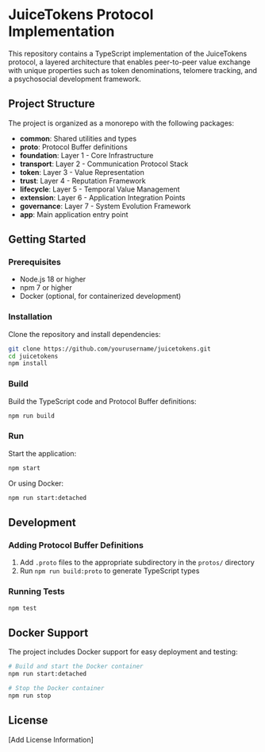 # JuiceTokens Protocol Implementation

This repository contains a TypeScript implementation of the JuiceTokens protocol, a layered architecture that enables peer-to-peer value exchange with unique properties such as token denominations, telomere tracking, and a psychosocial development framework.

## Project Structure

The project is organized as a monorepo with the following packages:

- **common**: Shared utilities and types
- **proto**: Protocol Buffer definitions
- **foundation**: Layer 1 - Core Infrastructure
- **transport**: Layer 2 - Communication Protocol Stack
- **token**: Layer 3 - Value Representation
- **trust**: Layer 4 - Reputation Framework
- **lifecycle**: Layer 5 - Temporal Value Management
- **extension**: Layer 6 - Application Integration Points
- **governance**: Layer 7 - System Evolution Framework
- **app**: Main application entry point

## Getting Started

### Prerequisites

- Node.js 18 or higher
- npm 7 or higher
- Docker (optional, for containerized development)

### Installation

Clone the repository and install dependencies:

```bash
git clone https://github.com/yourusername/juicetokens.git
cd juicetokens
npm install
```

### Build

Build the TypeScript code and Protocol Buffer definitions:

```bash
npm run build
```

### Run

Start the application:

```bash
npm start
```

Or using Docker:

```bash
npm run start:detached
```

## Development

### Adding Protocol Buffer Definitions

1. Add `.proto` files to the appropriate subdirectory in the `protos/` directory
2. Run `npm run build:proto` to generate TypeScript types

### Running Tests

```bash
npm test
```

## Docker Support

The project includes Docker support for easy deployment and testing:

```bash
# Build and start the Docker container
npm run start:detached

# Stop the Docker container
npm run stop
```

## License

[Add License Information]
